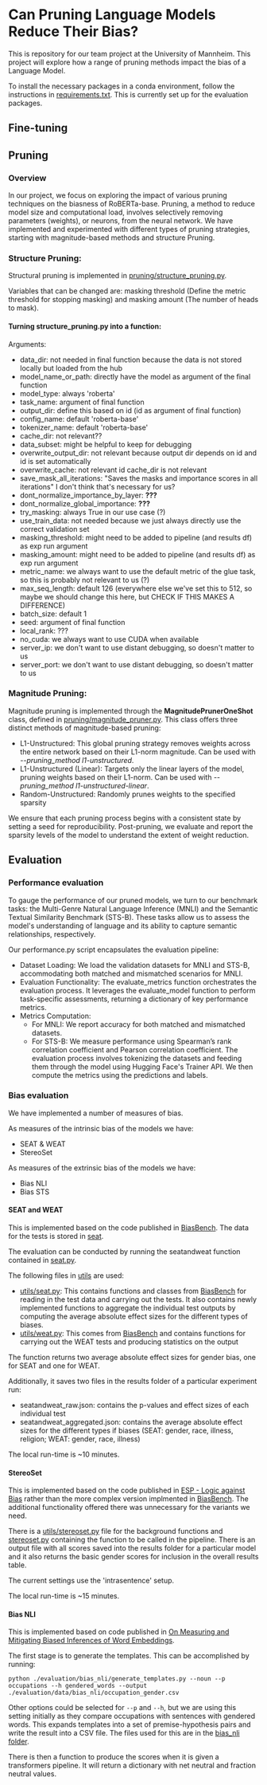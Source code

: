 # Can Pruning Language Models Reduce Their Bias?

This is repository for our team project at the University of Mannheim. This project will explore how a range of pruning methods impact the bias of a Language Model.

To install the necessary packages in a conda environment, follow the instructions in [requirements.txt](requirements.txt). This is currently set up for the evaluation packages.

## Fine-tuning

## Pruning

### Overview
In our project, we focus on exploring the impact of various pruning techniques on the biasness of RoBERTa-base. Pruning, a method to reduce model size and computational load, involves selectively removing parameters (weights), or neurons, from the neural network. We have implemented and experimented with different types of pruning strategies, starting with magnitude-based methods and structure Pruning.

### Structure Pruning:
Structural pruning is implemented in [pruning/structure_pruning.py](structure_pruning.py). 

Variables that can be changed are: masking threshold (Define the metric threshold for stopping masking) and masking amount (The number of heads to mask).

#### Turning structure_pruning.py into a function:

Arguments:
* data_dir: not needed in final function because the data is not stored locally but loaded from the hub
* model_name_or_path: directly have the model as argument of the final function
* model_type: always 'roberta'
* task_name: argument of final function
* output_dir: define this based on id (id as argument of final function)
* config_name: default 'roberta-base'
* tokenizer_name: default 'roberta-base'
* cache_dir: not relevant??
* data_subset: might be helpful to keep for debugging
* overwrite_output_dir: not relevant because output dir depends on id and id is set automatically 
* overwrite_cache: not relevant id cache_dir is not relevant
* save_mask_all_iterations: "Saves the masks and importance scores in all iterations" I don't think that's necessary for us?
* dont_normalize_importance_by_layer: **???** 
* dont_normalize_global_importance: **???**
* try_masking: always True in our use case (?)
* use_train_data: not needed because we just always directly use the correct validation set 
* masking_threshold: might need to be added to pipeline (and results df) as exp run argument 
* masking_amount: might need to be added to pipeline (and results df) as exp run argument
* metric_name: we always want to use the default metric of the glue task, so this is probably not relevant to us (?)
* max_seq_length: default 126 (everywhere else we've set this to 512, so maybe we should change this here, but CHECK IF THIS MAKES A DIFFERENCE)
* batch_size: default 1
* seed: argument of final function
* local_rank: ???
* no_cuda: we always want to use CUDA when available
* server_ip: we don't want to use distant debugging, so doesn't matter to us
* server_port: we don't want to use distant debugging, so doesn't matter to us

### Magnitude Pruning:
Magnitude pruning is implemented through the **MagnitudePrunerOneShot** class, defined in [pruning/magnitude_pruner.py](magnitude_pruner.py). This class offers three distinct methods of magnitude-based pruning:
* L1-Unstructured: This global pruning strategy removes weights across the entire network based on their L1-norm magnitude. Can be used with *--pruning_method l1-unstructured*.
* L1-Unstructured (Linear): Targets only the linear layers of the model, pruning weights based on their L1-norm. Can be used with *--pruning_method l1-unstructured-linear*.
* Random-Unstructured: Randomly prunes weights to the specified sparsity

We ensure that each pruning process begins with a consistent state by setting a seed for reproducibility. Post-pruning, we evaluate and report the sparsity levels of the model to understand the extent of weight reduction.

## Evaluation

### Performance evaluation
To gauge the performance of our pruned models, we turn to our benchmark tasks: the Multi-Genre Natural Language Inference (MNLI) and the Semantic Textual Similarity Benchmark (STS-B). These tasks allow us to assess the model's understanding of language and its ability to capture semantic relationships, respectively.

Our performance.py script encapsulates the evaluation pipeline:
* Dataset Loading: We load the validation datasets for MNLI and STS-B, accommodating both matched and mismatched scenarios for MNLI.
* Evaluation Functionality: The evaluate_metrics function orchestrates the evaluation process. It leverages the evaluate_model function to perform task-specific assessments, returning a dictionary of key performance metrics.
* Metrics Computation:
  - For MNLI: We report accuracy for both matched and mismatched datasets.
  - For STS-B: We measure performance using Spearman’s rank correlation coefficient and Pearson correlation coefficient.
The evaluation process involves tokenizing the datasets and feeding them through the model using Hugging Face's Trainer API. We then compute the metrics using the predictions and labels.

### Bias evaluation

We have implemented a number of measures of bias.

As measures of the intrinsic bias of the models we have:
* SEAT & WEAT
* StereoSet

As measures of the extrinsic bias of the models we have:
* Bias NLI
* Bias STS

#### SEAT and WEAT

This is implemented based on the code published in [BiasBench](https://github.com/McGill-NLP/bias-bench). The data for the tests is stored in [seat](evaluation/data/seat/).

The evaluation can be conducted by running the seatandweat function contained in [seat.py](evaluation/seat.py).

The following files in [utils](evaluation/utils/) are used:
* [utils/seat.py](evaluation/utils/seat.py): This contains functions and classes from [BiasBench](https://github.com/McGill-NLP/bias-bench) for reading in the test data and carrying out the tests. It also contains newly implemented functions to aggregate the individual test outputs by computing the average absolute effect sizes for the different types of biases.
* [utils/weat.py](evaluation/utils/weat.py): This comes from [BiasBench](https://github.com/McGill-NLP/bias-bench) and contains functions for carrying out the WEAT tests and producing statistics on the output

The function returns two average absolute effect sizes for gender bias, one for SEAT and one for WEAT.

Additionally, it saves two files in the results folder of a particular experiment run:
* seatandweat_raw.json: contains the p-values and effect sizes of each individual test
* seatandweat_aggregated.json: contains the average absolute effect sizes for the different types if biases (SEAT: gender, race, illness, religion; WEAT: gender, race, illness)

The local run-time is ~10 minutes.

#### StereoSet

This is implemented based on the code published in [ESP - Logic against Bias](https://github.com/luohongyin/esp) rather than the more complex version implmented in [BiasBench](https://github.com/McGill-NLP/bias-bench). The additional functionality offered there was unnecessary for the variants we need.

There is a [utils/stereoset.py](evaluation/utils/stereoset.py) file for the background functions and [stereoset.py](evaluation/stereoset.py) containing the function to be called in the pipeline. There is an output file with all scores saved into the results folder for a particular model and it also returns the basic gender scores for inclusion in the overall results table.

The current settings use the 'intrasentence' setup.

The local run-time is ~15 minutes.

#### Bias NLI

This is implemented based on code published in [On Measuring and Mitigating Biased Inferences of Word Embeddings](https://github.com/sunipa/On-Measuring-and-Mitigating-Biased-Inferences-of-Word-Embeddings/tree/master/word_lists).

The first stage is to generate the templates. This can be accomplished by running:

``` 
python ./evaluation/bias_nli/generate_templates.py --noun --p occupations --h gendered_words --output ./evaluation/data/bias_nli/occupation_gender.csv
```

Other options could be selected for `--p` and `--h`, but we are using this setting initially as they compare occupations with sentences with gendered words. This expands templates into a set of premise-hypothesis pairs and write the result into a CSV file. 
The files used for this are in the [bias_nli folder](evaluation/bias_nli).

There is then a function to produce the scores when it is given a transformers pipeline. It will return a dictionary with net neutral and fraction neutral values.
